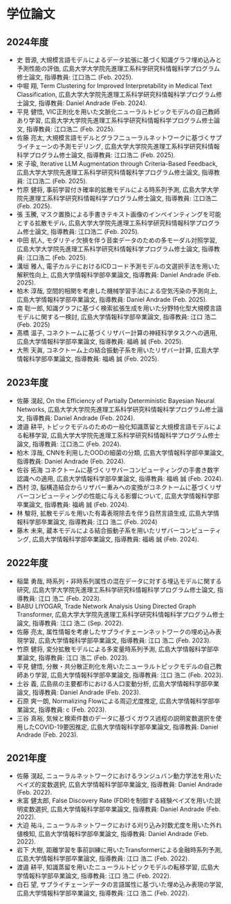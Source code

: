 # 学位論文

## 2024年度
- 史 晋源, 大規模言語モデルによるデータ拡張に基づく知識グラフ埋め込みと予測性能の評価, 広島大学大学院先進理工系科学研究科情報科学プログラム修士論文, 指導教員: 江口浩二 (Feb. 2025).
- 中堀 翔, Term Clustering for Improved Interpretability in Medical Text Classification, 広島大学大学院先進理工系科学研究科情報科学プログラム修士論文, 指導教員: Daniel Andrade (Feb. 2024).
- 平見 健悟, VIC正則化を用いた文脈化ニューラルトピックモデルの自己教師あり学習, 広島大学大学院先進理工系科学研究科情報科学プログラム修士論文, 指導教員: 江口浩二 (Feb. 2025).
- 佐藤 亮太, 大規模言語モデルとグラフニューラルネットワークに基づくサプライチェーンの予測モデリング, 広島大学大学院先進理工系科学研究科情報科学プログラム修士論文, 指導教員: 江口浩二 (Feb. 2025).
- 宋 子瑜, Iterative LLM Augmentation through Criteria-Based Feedback, 広島大学大学院先進理工系科学研究科情報科学プログラム修士論文, 指導教員: 江口浩二 (Feb. 2025).
- 竹原 健将, 事前学習付き確率的拡散モデルによる時系列予測, 広島大学大学院先進理工系科学研究科情報科学プログラム修士論文, 指導教員: 江口浩二 (Feb. 2025).
- 張 玉騰, マスク置換による手書きテキスト画像のインペインティングを可能とする拡散モデル, 広島大学大学院先進理工系科学研究科情報科学プログラム修士論文, 指導教員: 江口浩二 (Feb. 2025).
- 中田 航人, モダリティ欠損を伴う音楽データのための多モーダル対照学習, 広島大学大学院先進理工系科学研究科情報科学プログラム修士論文, 指導教員: 江口浩二 (Feb. 2025).
- 溝垣 雅人, 電子カルテにおけるICDコード予測モデルの文選択手法を用いた解釈性向上, 広島大学情報科学部卒業論文, 指導教員: Daniel Andrade (Feb. 2025).
- 柏木 淳哉, 空間的相関を考慮した機械学習手法による空気汚染の予測向上, 広島大学情報科学部卒業論文, 指導教員: Daniel Andrade (Feb. 2025).
- 南 聡一郎, 知識グラフに基づく検索拡張生成を用いた分野特化型大規模言語モデルに関する一検討, 広島大学情報科学部卒業論文, 指導教員: 江口 浩二 (Feb. 2025)
- 髙橋 温子, コネクトームに基づくリザバー計算の神経科学タスクへの適用, 広島大学情報科学部卒業論文, 指導教員: 福嶋 誠 (Feb. 2025).
- 大熊 天眞, コネクトーム上の結合振動子系を用いたリザバー計算, 広島大学情報科学部卒業論文, 指導教員: 福嶋 誠 (Feb. 2025).

## 2023年度
- 佐藤 滉起, On the Efficiency of Partially Deterministic Bayesian Neural Networks, 広島大学大学院先進理工系科学研究科情報科学プログラム修士論文, 指導教員: Daniel Andrade (Feb. 2024).
- 渡邉 耕平, トピックモデルのための一般化知識蒸留と大規模言語モデルによる転移学習, 広島大学大学院先進理工系科学研究科情報科学プログラム修士論文, 指導教員: 江口浩二 (Feb. 2024).
- 柏木 淳哉, CNNを利用したOODの細菌の分類, 広島大学情報科学部卒業論文, 指導教員: Daniel Andrade (Feb. 2024).
- 佐谷 拓海 コネクトームに基づくリサバーコンピューティングの手書き数字認識への適用, 広島大学情報科学部卒業論文, 指導教員: 福嶋 誠 (Feb. 2024).
- 西村 涼, 脳構造結合からリザバー重みへの変換がコネクトームに基づくリザバーコンピューティングの性能に与える影響について, 広島大学情報科学部卒業論文, 指導教員: 福嶋 誠 (Feb. 2024).
- 林 駿将, 拡散モデルを用いた有毒表現除去を伴う自然言語生成, 広島大学情報科学部卒業論文, 指導教員: 江口 浩二 (Feb. 2024)
- 藤木 未来, 蔵本モデルによる結合振動子系を用いたリザバーコンピューティング, 広島大学情報科学部卒業論文, 指導教員: 福嶋 誠 (Feb. 2024).
 
## 2022年度
- 稲葉 勇哉, 時系列・非時系列属性の混在データに対する埋込モデルに関する研究, 広島大学大学院先進理工系科学研究科情報科学プログラム修士論文, 指導教員: 江口 浩二 (Feb. 2023).
- BABU LIYOGAR, Trade Network Analysis Using Directed Graph Transformer, 広島大学大学院先進理工系科学研究科情報科学プログラム修士論文, 指導教員: 江口 浩二 (Sep. 2022).
- 佐藤 亮太, 属性情報を考慮したサプライチェーンネットワークの埋め込み表現学習, 広島大学情報科学部卒業論文, 指導教員: 江口 浩二 (Feb. 2023).
- 竹原 健将, 変分拡散モデルによる多変量時系列予測, 広島大学情報科学部卒業論文, 指導教員: 江口 浩二 (Feb. 2023).
- 平見 健悟, 分散・共分散正則化を用いたニューラルトピックモデルの自己教師あり学習, 広島大学情報科学部卒業論文, 指導教員: 江口 浩二 (Feb. 2023).
- 土谷 義, 広島県の主要都市における人口変動分析, 広島大学情報科学部卒業論文, 指導教員: Daniel Andrade (Feb. 2023).
- 石原 爽一朗, Normalizing Flowによる周辺尤度推定, 広島大学情報科学部卒業論文, 指導教員: c (Feb. 2023).
- 三谷 真裕, 気候と検索件数のデータに基づくガウス過程の説明変数選択を使用したCOVID-19要因推定, 広島大学情報科学部卒業論文, 指導教員: Daniel Andrade (Feb. 2023).

## 2021年度
- 佐藤 滉起, ニューラルネットワークにおけるランジュバン動力学法を用いたベイズ的変数選択, 広島大学情報科学部卒業論文, 指導教員: Daniel Andrade (Feb. 2022).
- 末富 健太郎, False Discovery Rate (FDR)を制御する経験ベイズを用いた説明変数選択, 広島大学情報科学部卒業論文, 指導教員: Daniel Andrade (Feb. 2022).
- 大迫 祐斗, ニューラルネットワークにおける刈り込み対数尤度を用いた外れ値検知, 広島大学情報科学部卒業論文, 指導教員: Daniel Andrade (Feb. 2022).
- 岩下 大樹, 距離学習を事前訓練に用いたTransformerによる金融時系列予測, 広島大学情報科学部卒業論文, 指導教員: 江口 浩二 (Feb. 2022).
- 渡邉 耕平, 知識蒸留を用いたニューラルトピックモデルの転移学習, 広島大学情報科学部卒業論文, 指導教員: 江口 浩二 (Feb. 2022).
- 白石 望, サプライチェーンデータの言語属性に基づいた埋め込み表現の学習, 広島大学情報科学部卒業論文, 指導教員: 江口 浩二 (Feb. 2022).

